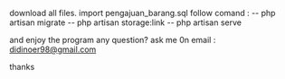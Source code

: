 download all files.
import pengajuan_barang.sql
follow comand : 
 -- php artisan migrate
 -- php artisan storage:link 
-- php artisan serve

and enjoy the program
any question? ask me 0n email : didinoer98@gmail.com

thanks
